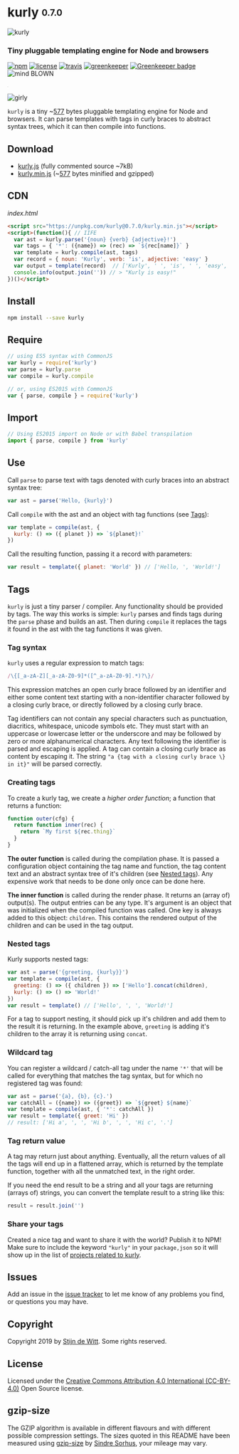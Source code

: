 # kurly <sub><sup>0.7.0</sup></sub>

![kurly](kurly.png)

### Tiny pluggable templating engine for Node and browsers

[![npm](https://img.shields.io/npm/v/kurly.svg)](https://npmjs.com/package/kurly)
[![license](https://img.shields.io/npm/l/kurly.svg)](https://creativecommons.org/licenses/by/4.0/)
[![travis](https://img.shields.io/travis/Download/kurly.svg)](https://travis-ci.org/Download/kurly)
[![greenkeeper](https://img.shields.io/david/Download/kurly.svg)](https://greenkeeper.io/) [![Greenkeeper badge](https://badges.greenkeeper.io/Download/kurly.svg)](https://greenkeeper.io/)
![mind BLOWN](https://img.shields.io/badge/mind-BLOWN-ff69b4.svg)

<sup><sub><sup><sub>.</sub></sup></sub></sup>

![girly](girly.png)

`kurly` is a tiny  ~[577](#gzip-size) bytes pluggable templating engine for 
Node and browsers. It can parse templates with tags in curly braces to
abstract syntax trees, which it can then compile into functions.


## Download

* [kurly.js](https://unpkg.com/kurly@0.7.0/kurly.js) 
  (fully commented source ~7kB)
* [kurly.min.js](https://unpkg.com/kurly@0.7.0/kurly.min.js) 
  (~[577](#gzip-size) bytes minified and gzipped)


## CDN

*index.html*
```html
<script src="https://unpkg.com/kurly@0.7.0/kurly.min.js"></script>
<script>(function(){ // IIFE
  var ast = kurly.parse('{noun} {verb} {adjective}!')
  var tags = { '*': ({name}) => (rec) => `${rec[name]}` }
  var template = kurly.compile(ast, tags)
  var record = { noun: 'Kurly', verb: 'is', adjective: 'easy' }
  var output = template(record)  // ['Kurly', ' ', 'is', ' ', 'easy', '!']
  console.info(output.join('')) // > "Kurly is easy!"
})()</script>
```


## Install

```sh
npm install --save kurly
```


## Require

```js
// using ES5 syntax with CommonJS
var kurly = require('kurly')
var parse = kurly.parse
var compile = kurly.compile 

// or, using ES2015 with CommonJS
var { parse, compile } = require('kurly')
```


## Import

```js
// Using ES2015 import on Node or with Babel transpilation
import { parse, compile } from 'kurly'
```


## Use

Call `parse` to parse text with tags denoted with curly braces into an abstract syntax tree:

```js
var ast = parse('Hello, {kurly}')
```

Call `compile` with the ast and an object with tag functions (see [Tags](#tags)):

```js
var template = compile(ast, {
  kurly: () => ({ planet }) => `${planet}!`
})
```

Call the resulting function, passing it a record with parameters:

```js
var result = template({ planet: 'World' }) // ['Hello, ', 'World!']
```


## Tags

`kurly` is just a tiny parser / compiler. Any functionality should be
provided by tags. The way this works is simple: `kurly` parses and 
finds tags during the `parse` phase and builds an ast. Then during
`compile` it replaces the tags it found in the ast with the tag
functions it was given.

### Tag syntax
`kurly` uses a regular expression to match tags:

```js
/\{[_a-zA-Z][_a-zA-Z0-9]*([^_a-zA-Z0-9].*)?\}/
```

This expression matches an open curly brace followed by an identifier
and either some content text starting with a non-identifier character
followed by a closing curly brace, or directly followed by a closing
curly brace.

Tag identifiers can not contain any special characters such as punctuation,
diacritics, whitespace, unicode symbols etc. They must start with an uppercase
or lowercase letter or the underscore and may be followed by zero or more
alphanumerical characters. Any text following the identifier is parsed and
escaping is applied. A tag can contain a closing curly brace as content by 
escaping it. The string `"a {tag with a closing curly brace \} in it}"` will
be parsed correctly.

### Creating tags
To create a kurly tag, we create a *higher order function*; a function that
returns a function:

```js
function outer(cfg) {
  return function inner(rec) {
    return `My first ${rec.thing}`
  }
}
```

**The outer function** is called during the compilation phase.
It is passed a configuration object containing the tag name and function,
the tag content text and an abstract syntax tree of it's children
(see [Nested tags](#nested-tags)).
Any expensive work that needs to be done only once can be done here.

**The inner function** is called during the render phase.
It returns an (array of) output(s). The output entries can be any type. It's
argument is an object that was initialized when the compiled function was
called. One key is always added to this object: `children`. This contains the
rendered output of the children and can be used in the tag output.

### Nested tags
Kurly supports nested tags:

```js
var ast = parse('{greeting, {kurly}}')
var template = compile(ast, { 
  greeting: () => ({ children }) => ['Hello'].concat(children),
  kurly: () => () => 'World!'
})
var result = template() // ['Hello', ', ', 'World!']
```

For a tag to support nesting, it should pick up it's children and add them
to the result it is returning. In the example above, `greeting` is adding
it's children to the array it is returning using `concat`.

### Wildcard tag
You can register a wildcard / catch-all tag under the name `'*'` that will 
be called for everything that matches the tag syntax, but for which no 
registered tag was found:

```js
var ast = parse('{a}, {b}, {c}.')
var catchAll = ({name}) => ({greet}) => `${greet} ${name}`
var template = compile(ast, { '*': catchAll })
var result = template({ greet: 'Hi' })  
// result: ['Hi a', ', ', 'Hi b', ', ', 'Hi c', '.']
```

### Tag return value
A tag may return just about anything. Eventually, all the return values of
all the tags will end up in a flattened array, which is returned by the 
template function, together with all the unmatched text, in the right order.

If you need the end result to be a string and all your tags are returning
(arrays of) strings, you can convert the template result to a string like
this:

```js
result = result.join('')
```

### Share your tags
Created a nice tag and want to share it with the world?
Publish it to NPM! Make sure to include the keyword `"kurly"` in your 
`package,json` so it will show up in the list of 
[projects related to kurly](https://www.npmjs.com/search?q=keywords:kurly).


## Issues

Add an issue in the [issue tracker](https://github.com/download/kurly/issues)
to let me know of any problems you find, or questions you may have.


## Copyright

Copyright 2019 by [Stijn de Witt](https://stijndewitt.com). Some rights reserved.


## License

Licensed under the [Creative Commons Attribution 4.0 International (CC-BY-4.0)](https://creativecommons.org/licenses/by/4.0/) Open Source license.


## gzip-size

The GZIP algorithm is available in different flavours and with different 
possible compression settings. The sizes quoted in this README have been
measured using [gzip-size](https://npmjs.com/package/gzip-size) 
by [Sindre Sorhus](https://github.com/sindresorhus), your mileage may vary.
